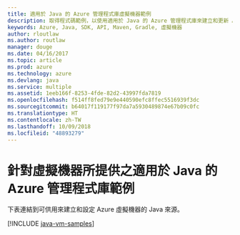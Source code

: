 ```yaml
---
title: 適用於 Java 的 Azure 管理程式庫虛擬機器範例
description: 取得程式碼範例，以使用適用於 Java 的 Azure 管理程式庫來建立和更新 Azure 虛擬機器
keywords: Azure, Java, SDK, API, Maven, Gradle, 虛擬機器
author: rloutlaw
ms.author: routlaw
manager: douge
ms.date: 04/16/2017
ms.topic: article
ms.prod: azure
ms.technology: azure
ms.devlang: java
ms.service: multiple
ms.assetid: 1eeb166f-8253-4fde-82d2-43997fda7819
ms.openlocfilehash: f514ff8fed79e9e440590efc8ffec5516939f3dc
ms.sourcegitcommit: b64017f119177f97da7a5930489874e67b09c0fc
ms.translationtype: HT
ms.contentlocale: zh-TW
ms.lasthandoff: 10/09/2018
ms.locfileid: "48893279"
---
```

# <a name="azure-management-libraries-for-java-samples-for-virtual-machines"></a>針對虛擬機器所提供之適用於 Java 的 Azure 管理程式庫範例

下表連結到可供用來建立和設定 Azure 虛擬機器的 Java 來源。

[!INCLUDE [java-vm-samples](includes/java-vm-samples.md)]